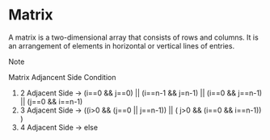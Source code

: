 # Matrix

A matrix is a two-dimensional array that consists of rows and columns. It is an arrangement of elements in horizontal or vertical lines of entries.

> [!NOTE]
> Matrix Adjancent Side Condition
>
> 1. 2 Adjacent Side -> (i==0 && j==0) || (i==n-1 && j=n-1) || (i==0 && j==n-1) || (j==0 && i==n-1)
> 2. 3 Adjacent Side -> ((i>0 && (j==0 || j==n-1)) || ( j>0 && (i==0 && i==n-1)) )
> 3. 4 Adjacent Side -> else
